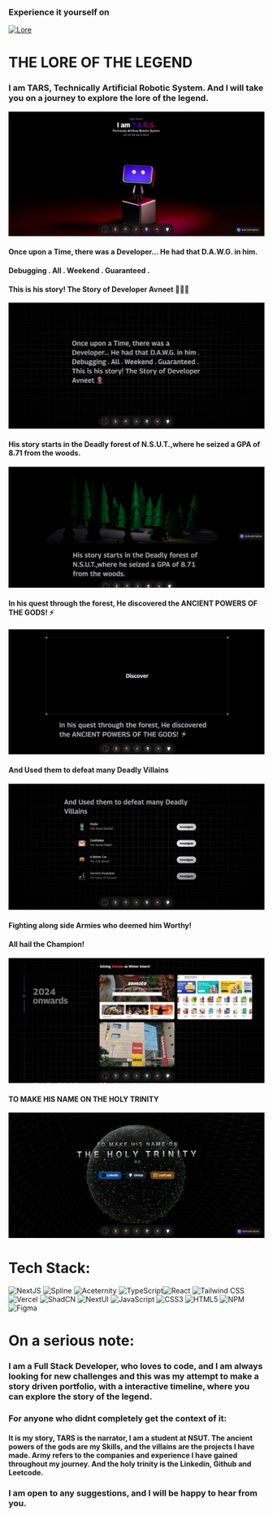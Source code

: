 ### Experience it yourself on 
[![Lore](https://img.shields.io/badge/The%20Site-adcad?style=for-the-badge&logo=hyper&logoColor=white&labelColor=black&color=%23E4080A)](https://the-lore.vercel.app/)
# THE LORE OF THE LEGEND

### I am TARS, Technically Artificial Robotic System. And I will take you on a journey to explore the lore of the legend.

![Alt text](./public/tars.jpeg)

#### Once upon a Time, there was a Developer... He had that D.A.W.G. in him.
#### Debugging . All . Weekend . Guaranteed . 
#### This is his story! The Story of Developer Avneet 🦸🏼‍♂️

![Alt text](./public/dawg.jpeg)

#### His story starts in the Deadly forest of N.S.U.T.,where he seized a GPA of 8.71 from the woods.

![Alt text](./public/forest.jpeg)

#### In his quest through the forest, He discovered the ANCIENT POWERS OF THE GODS! ⚡️

![Alt text](./public/powers.jpeg)

#### And Used them to defeat many Deadly Villains

![Alt text](./public/villains.jpeg)

#### Fighting along side Armies who deemed him Worthy!
#### All hail the Champion!

![Alt text](./public/timeline.jpeg)

#### TO MAKE HIS NAME ON THE HOLY TRINITY

![Alt text](./public/trinity.jpeg)

# Tech Stack:
![NextJS](https://img.shields.io/badge/NextJS-black?style=for-the-badge&logo=Next.js&logoColor=white&color=black)
![Spline](https://img.shields.io/badge/Spline-adcad?style=for-the-badge&logo=circle&logoColor=white&color=%23DA26C0)
![Aceternity](https://img.shields.io/badge/Aceternity-adcad?style=for-the-badge&logo=amp&logoColor=white&color=%23FA7B30
)
![TypeScript](https://img.shields.io/badge/Typescript-b?style=for-the-badge&logo=typescript&logoColor=white&color=3178C6)![React](https://img.shields.io/badge/react-%2320232a.svg?style=for-the-badge&logo=react&logoColor=%2361DAFB)
![Tailwind CSS](https://img.shields.io/badge/Tailwind-b?style=for-the-badge&logo=tailwindcss&logoColor=black&color=06B6D4)![Vercel](https://img.shields.io/badge/vercel-%23000000.svg?style=for-the-badge&logo=vercel&logoColor=white)
![ShadCN](https://img.shields.io/badge/ShadCN-black?style=for-the-badge&logo=shadcnui&logoColor=white&color=B266FF)
![NextUI](https://img.shields.io/badge/NextUI-black?style=for-the-badge&logo=nextui&logoColor=black&color=CCFFFF)
![JavaScript](https://img.shields.io/badge/javascript-%23323330.svg?style=for-the-badge&logo=javascript&logoColor=%23F7DF1E)
![CSS3](https://img.shields.io/badge/css3-%231572B6.svg?style=for-the-badge&logo=css3&logoColor=white)
![HTML5](https://img.shields.io/badge/html5-%23E34F26.svg?style=for-the-badge&logo=html5&logoColor=white)
![NPM](https://img.shields.io/badge/NPM-%23000000.svg?style=for-the-badge&logo=npm&logoColor=white)
![Figma](https://img.shields.io/badge/figma-%23F24E1E.svg?style=for-the-badge&logo=figma&logoColor=white)

# On a serious note:
### I am a Full Stack Developer, who loves to code, and I am always looking for new challenges and this was my attempt to make a story driven portfolio, with a interactive timeline, where you can explore the story of the legend.

### For anyone who didnt completely get the context of it:
#### It is my story, TARS is the narrator, I am a student at NSUT. The ancient powers of the gods are my Skills, and the villains are the projects I have made. Army refers to the companies and experience I have gained throughout my journey. And the holy trinity is the Linkedin, Github and Leetcode.

### I am open to any suggestions, and I will be happy to hear from you.